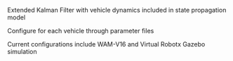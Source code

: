 Extended Kalman Filter with vehicle dynamics included in state propagation model

Configure for each vehicle through parameter files

Current configurations include WAM-V16 and Virtual Robotx Gazebo simulation
